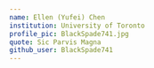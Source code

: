 ```yaml
---
name: Ellen (Yufei) Chen
institution: University of Toronto
profile_pic: BlackSpade741.jpg
quote: Sic Parvis Magna
github_user: BlackSpade741
---
```

